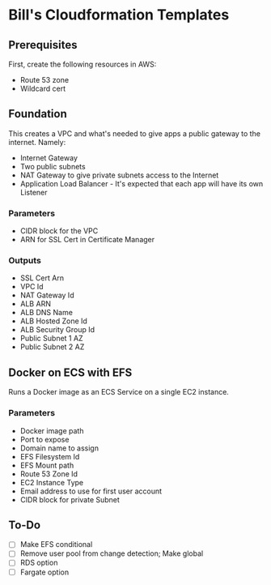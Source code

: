 
# Bill's Cloudformation Templates

## Prerequisites
First, create the following resources in AWS:
- Route 53 zone
- Wildcard cert

## Foundation
This creates a VPC and what's needed to give apps a public gateway to the internet.
Namely:
- Internet Gateway
- Two public subnets
- NAT Gateway to give private subnets access to the Internet
- Application Load Balancer - It's expected that each app will have its own Listener

### Parameters
- CIDR block for the VPC
- ARN for SSL Cert in Certificate Manager

### Outputs
- SSL Cert Arn
- VPC Id
- NAT Gateway Id
- ALB ARN
- ALB DNS Name
- ALB Hosted Zone Id
- ALB Security Group Id
- Public Subnet 1 AZ
- Public Subnet 2 AZ

## Docker on ECS with EFS
Runs a Docker image as an ECS Service on a single EC2 instance.

### Parameters
- Docker image path
- Port to expose
- Domain name to assign
- EFS Filesystem Id
- EFS Mount path
- Route 53 Zone Id
- EC2 Instance Type
- Email address to use for first user account
- CIDR block for private Subnet 

## To-Do
- [ ] Make EFS conditional
- [ ] Remove user pool from change detection; Make global
- [ ] RDS option
- [ ] Fargate option
